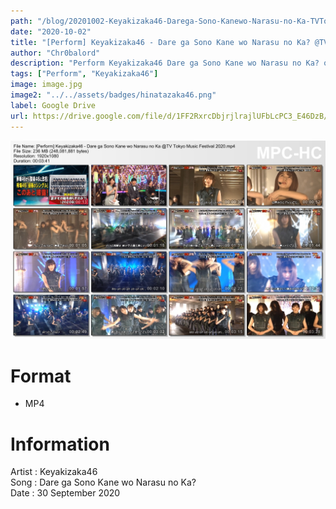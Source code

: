 ```yaml
---
path: "/blog/20201002-Keyakizaka46-Darega-Sono-Kanewo-Narasu-no-Ka-TVTokyoMusicFestival2020"
date: "2020-10-02"
title: "[Perform] Keyakizaka46 - Dare ga Sono Kane wo Narasu no Ka? @TV Tokyo Music Festival 2020"
author: "Chr0balord"
description: "Perform Keyakizaka46 Dare ga Sono Kane wo Narasu no Ka? on TV Tokyo Music Festival 2020"
tags: ["Perform", "Keyakizaka46"]
image: image.jpg
image2: "../../assets/badges/hinatazaka46.png"
label: Google Drive
url: https://drive.google.com/file/d/1FF2RxrcDbjrjlrajlUFbLcPC3_E46DzB/view?usp=sharing
---
```


![Keyakizaka46 Dare ga Sono Kane wo Narasu no Ka?](./image.jpg)

# Format

- MP4

# Information

Artist : Keyakizaka46 <br/>
Song : Dare ga Sono Kane wo Narasu no Ka? <br/>
Date : 30 September 2020 <br/>
